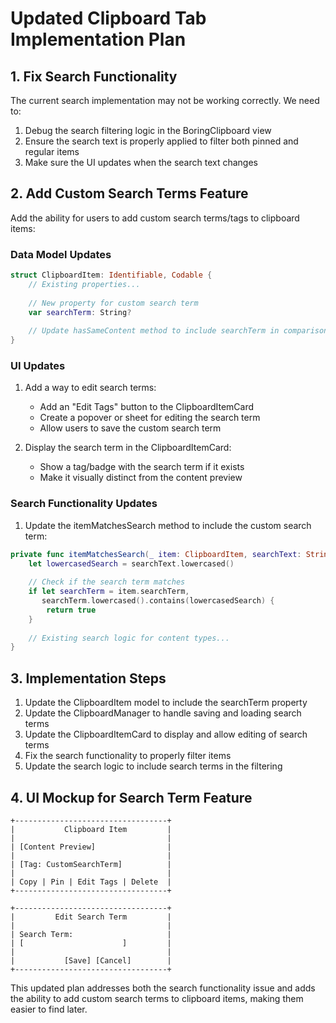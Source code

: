 # Updated Clipboard Tab Implementation Plan

## 1. Fix Search Functionality

The current search implementation may not be working correctly. We need to:

1. Debug the search filtering logic in the BoringClipboard view
2. Ensure the search text is properly applied to filter both pinned and regular items
3. Make sure the UI updates when the search text changes

## 2. Add Custom Search Terms Feature

Add the ability for users to add custom search terms/tags to clipboard items:

### Data Model Updates

```swift
struct ClipboardItem: Identifiable, Codable {
    // Existing properties...
    
    // New property for custom search term
    var searchTerm: String?
    
    // Update hasSameContent method to include searchTerm in comparison
}
```

### UI Updates

1. Add a way to edit search terms:
   - Add an "Edit Tags" button to the ClipboardItemCard
   - Create a popover or sheet for editing the search term
   - Allow users to save the custom search term

2. Display the search term in the ClipboardItemCard:
   - Show a tag/badge with the search term if it exists
   - Make it visually distinct from the content preview

### Search Functionality Updates

1. Update the itemMatchesSearch method to include the custom search term:

```swift
private func itemMatchesSearch(_ item: ClipboardItem, searchText: String) -> Bool {
    let lowercasedSearch = searchText.lowercased()
    
    // Check if the search term matches
    if let searchTerm = item.searchTerm, 
       searchTerm.lowercased().contains(lowercasedSearch) {
        return true
    }
    
    // Existing search logic for content types...
}
```

## 3. Implementation Steps

1. Update the ClipboardItem model to include the searchTerm property
2. Update the ClipboardManager to handle saving and loading search terms
3. Update the ClipboardItemCard to display and allow editing of search terms
4. Fix the search functionality to properly filter items
5. Update the search logic to include search terms in the filtering

## 4. UI Mockup for Search Term Feature

```
+----------------------------------+
|           Clipboard Item         |
|                                  |
| [Content Preview]                |
|                                  |
| [Tag: CustomSearchTerm]          |
|                                  |
| Copy | Pin | Edit Tags | Delete  |
+----------------------------------+

+----------------------------------+
|         Edit Search Term         |
|                                  |
| Search Term:                     |
| [                      ]         |
|                                  |
|           [Save] [Cancel]        |
+----------------------------------+
```

This updated plan addresses both the search functionality issue and adds the ability to add custom search terms to clipboard items, making them easier to find later.